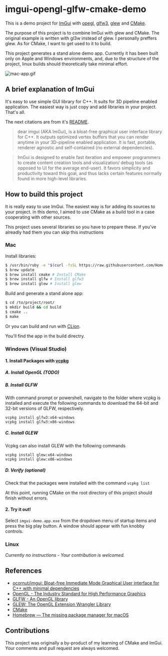 # imgui-opengl-glfw-cmake-demo

This is a demo project for [ImGui](https://github.com/ocornut/imgui) with [opegl](https://www.opengl.org/), [glfw3](http://www.glfw.org/), [glew](http://glew.sourceforge.net/) and [CMake](https://cmake.org/). 

The purpose of this project is to combine ImGui with glew and CMake. The original example is written with gl3w instead of glew. I personally preffers glew. As for CMake, I want to get used to it to build.

This project generates a stand alone demo app. Currently it has been built only on Apple and Windows environments, and, due to the structure of the project, linux builds should theoretically take minimal effort.

![mac-app.gif](https://cloud.githubusercontent.com/assets/536954/21741987/a3e00126-d528-11e6-81ce-4a1691e7ac6f.gif)

## A brief explanation of ImGui

It's easy to use simple GUI library for C++. It suits for 3D pipeline enabled application. The easiest way is just copy and add libraries in your project. That's all.

The next citations are from it's [README](https://github.com/ocornut/imgui).

> dear imgui (AKA ImGui), is a bloat-free graphical user interface library for C++. It outputs optimized vertex buffers that you can render anytime in your 3D-pipeline enabled application. It is fast, portable, renderer agnostic and self-contained (no external dependencies).
  
> ImGui is designed to enable fast iteration and empower programmers to create content creation tools and visualization/ debug tools (as opposed to UI for the average end-user). It favors simplicity and productivity toward this goal, and thus lacks certain features normally found in more high-level libraries.

## How to build this project

It is really easy to use ImGui. The easiest way is for adding its sources to your project. in this demo, I aimed to use CMake as a build tool in a case cooperating with other sources.

This project uses several libraries so you have to prepare these. If you've alreadly had them you can skip this instructions

### Mac

Install libraries:

```bash
$ /usr/bin/ruby -e "$(curl -fsSL https://raw.githubusercontent.com/Homebrew/install/master/install)" # Install homebrew
$ brew update
$ brew install cmake # Install CMake
$ brew install glfw # Install glfw3
$ brew install glew # Install glew
``` 

Build and generate a stand alone app:

```bash
$ cd /to/project/root/
$ mkdir build && cd build
$ cmake ..
$ make
```

Or you can build and run with [CLion](https://www.jetbrains.com/clion/).

You'll find the app in the build directry.

### Windows (Visual Studio)

#### 1. Install Packages with [vcpkg](https://aka.ms/vcpkg)
##### A. Install OpenGL (TODO)
##### B. Install GLFW
With command prompt or powershell, navigate to the folder where vcpkg is installed and execute the following commands to download the 64-bit and 32-bit versions of GLFW, respectively.
```dos
vcpkg install glfw3:x64-windows
vcpkg install glfw3:x86-windows
```
##### C. Install GLEW
Vcpkg can also install GLEW with the following commands
```dos
vcpkg install glew:x64-windows
vcpkg install glew:x86-windows
```
##### D. Verify (optional)
Check that the packages were installed with the command `vcpkg list`

At this point, running CMake on the root directory of this project should finish without errors.

#### 2. Try it out!
Select `imgui-demo.app.exe` from the dropdown menu of startup items and press the big play button. A window should appear with fun knobby controls.


### Linux

*Currently no instructions - Your contribution is welcomed.*

## References

- [ocornut/imgui: Bloat-free Immediate Mode Graphical User interface for C++ with minimal dependencies](https://github.com/ocornut/imgui)
- [OpenGL - The Industry Standard for High Performance Graphics](https://www.opengl.org/)
- [GLFW - An OpenGL library](http://www.glfw.org/)
- [GLEW: The OpenGL Extension Wrangler Library](http://glew.sourceforge.net/)
- [CMake](https://cmake.org/)
- [Homebrew — The missing package manager for macOS](http://brew.sh/)

## Contributions

This project was originally a by-product of my learning of CMake and ImGui. Your comments and pull request are always welcomed. 
